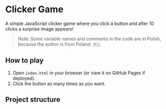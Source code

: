 # Clicker Game

A simple JavaScript clicker game where you click a button and after 10 clicks a surprise image appears!  

> Note: Some variable names and comments in the code are in Polish, because the author is from Poland. 🇵🇱

## How to play
1. Open `index.html` in your browser (or view it on GitHub Pages if deployed).  
2. Click the button as many times as you want.   

## Project structure
